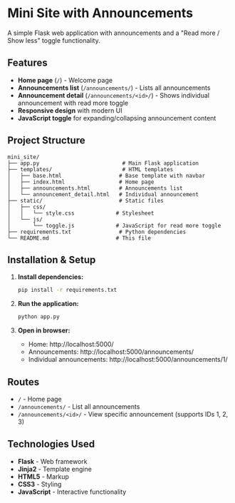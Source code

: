 # Mini Site with Announcements

A simple Flask web application with announcements and a "Read more / Show less" toggle functionality.

## Features

- **Home page** (`/`) - Welcome page
- **Announcements list** (`/announcements/`) - Lists all announcements
- **Announcement detail** (`/announcements/<id>/`) - Shows individual announcement with read more toggle
- **Responsive design** with modern UI
- **JavaScript toggle** for expanding/collapsing announcement content

## Project Structure

```
mini_site/
├── app.py                          # Main Flask application
├── templates/                      # HTML templates
│   ├── base.html                  # Base template with navbar
│   ├── index.html                 # Home page
│   ├── announcements.html         # Announcements list
│   └── announcement_detail.html   # Individual announcement
├── static/                        # Static files
│   ├── css/
│   │   └── style.css             # Stylesheet
│   └── js/
│       └── toggle.js             # JavaScript for read more toggle
├── requirements.txt               # Python dependencies
└── README.md                     # This file
```

## Installation & Setup

1. **Install dependencies:**
   ```bash
   pip install -r requirements.txt
   ```

2. **Run the application:**
   ```bash
   python app.py
   ```

3. **Open in browser:**
   - Home: http://localhost:5000/
   - Announcements: http://localhost:5000/announcements/
   - Individual announcements: http://localhost:5000/announcements/1/

## Routes

- `/` - Home page
- `/announcements/` - List all announcements
- `/announcements/<id>/` - View specific announcement (supports IDs 1, 2, 3)

## Technologies Used

- **Flask** - Web framework
- **Jinja2** - Template engine
- **HTML5** - Markup
- **CSS3** - Styling
- **JavaScript** - Interactive functionality
